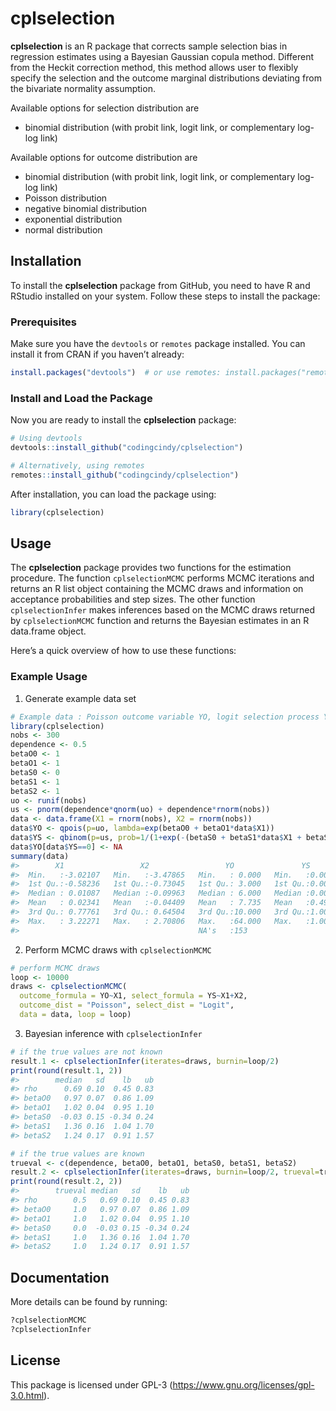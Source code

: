 
<!-- README.md is generated from README.Rmd. Please edit that file -->

# cplselection

<!-- badges: start -->
<!-- badges: end -->

**cplselection** is an R package that corrects sample selection bias in
regression estimates using a Bayesian Gaussian copula method. Different
from the Heckit correction method, this method allows user to flexibly
specify the selection and the outcome marginal distributions deviating
from the bivariate normality assumption.

Available options for selection distribution are

- binomial distribution (with probit link, logit link, or complementary
  log-log link)

Available options for outcome distribution are

- binomial distribution (with probit link, logit link, or complementary
  log-log link)
- Poisson distribution
- negative binomial distribution
- exponential distribution
- normal distribution

## Installation

To install the **cplselection** package from GitHub, you need to have R
and RStudio installed on your system. Follow these steps to install the
package:

### Prerequisites

Make sure you have the `devtools` or `remotes` package installed. You
can install it from CRAN if you haven’t already:

``` r
install.packages("devtools")  # or use remotes: install.packages("remotes")
```

### Install and Load the Package

Now you are ready to install the **cplselection** package:

``` r
# Using devtools
devtools::install_github("codingcindy/cplselection")

# Alternatively, using remotes
remotes::install_github("codingcindy/cplselection")
```

After installation, you can load the package using:

``` r
library(cplselection)
```

## Usage

The **cplselection** package provides two functions for the estimation
procedure. The function `cplselectionMCMC` performs MCMC iterations and
returns an R list object containing the MCMC draws and information on
acceptance probabilities and step sizes. The other function
`cplselectionInfer` makes inferences based on the MCMC draws returned by
`cplselectionMCMC` function and returns the Bayesian estimates in an R
data.frame object.

Here’s a quick overview of how to use these functions:

### Example Usage

1.  Generate example data set

``` r
# Example data : Poisson outcome variable YO, logit selection process YS
library(cplselection)
nobs <- 300
dependence <- 0.5
betaO0 <- 1
betaO1 <- 1
betaS0 <- 0
betaS1 <- 1
betaS2 <- 1
uo <- runif(nobs)
us <- pnorm(dependence*qnorm(uo) + dependence*rnorm(nobs))
data <- data.frame(X1 = rnorm(nobs), X2 = rnorm(nobs))
data$YO <- qpois(p=uo, lambda=exp(betaO0 + betaO1*data$X1))
data$YS <- qbinom(p=us, prob=1/(1+exp(-(betaS0 + betaS1*data$X1 + betaS2*data$X2))), size=1)
data$YO[data$YS==0] <- NA
summary(data)
#>        X1                 X2                 YO               YS      
#>  Min.   :-3.02107   Min.   :-3.47865   Min.   : 0.000   Min.   :0.00  
#>  1st Qu.:-0.58236   1st Qu.:-0.73045   1st Qu.: 3.000   1st Qu.:0.00  
#>  Median : 0.01087   Median :-0.09963   Median : 6.000   Median :0.00  
#>  Mean   : 0.02341   Mean   :-0.04409   Mean   : 7.735   Mean   :0.49  
#>  3rd Qu.: 0.77761   3rd Qu.: 0.64504   3rd Qu.:10.000   3rd Qu.:1.00  
#>  Max.   : 3.22271   Max.   : 2.70806   Max.   :64.000   Max.   :1.00  
#>                                        NA's   :153
```

2.  Perform MCMC draws with `cplselectionMCMC`

``` r
# perform MCMC draws
loop <- 10000
draws <- cplselectionMCMC(
  outcome_formula = YO~X1, select_formula = YS~X1+X2,
  outcome_dist = "Poisson", select_dist = "Logit", 
  data = data, loop = loop)
```

3.  Bayesian inference with `cplselectionInfer`

``` r
# if the true values are not known
result.1 <- cplselectionInfer(iterates=draws, burnin=loop/2)
print(round(result.1, 2))
#>        median   sd    lb   ub
#> rho      0.69 0.10  0.45 0.83
#> betaO0   0.97 0.07  0.86 1.09
#> betaO1   1.02 0.04  0.95 1.10
#> betaS0  -0.03 0.15 -0.34 0.24
#> betaS1   1.36 0.16  1.04 1.70
#> betaS2   1.24 0.17  0.91 1.57

# if the true values are known
trueval <- c(dependence, betaO0, betaO1, betaS0, betaS1, betaS2)
result.2 <- cplselectionInfer(iterates=draws, burnin=loop/2, trueval=trueval)
print(round(result.2, 2))
#>        trueval median   sd    lb   ub
#> rho        0.5   0.69 0.10  0.45 0.83
#> betaO0     1.0   0.97 0.07  0.86 1.09
#> betaO1     1.0   1.02 0.04  0.95 1.10
#> betaS0     0.0  -0.03 0.15 -0.34 0.24
#> betaS1     1.0   1.36 0.16  1.04 1.70
#> betaS2     1.0   1.24 0.17  0.91 1.57
```

## Documentation

More details can be found by running:

``` r
?cplselectionMCMC
?cplselectionInfer
```

## License

This package is licensed under GPL-3
(<https://www.gnu.org/licenses/gpl-3.0.html>).
